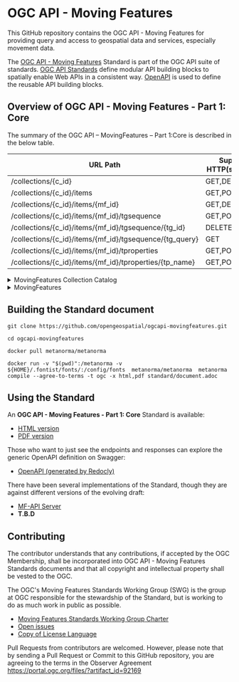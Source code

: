 # OGC API - Moving Features

This GitHub repository contains the OGC API - Moving Features for providing query and access to geospatial data and services, especially movement data.

The [OGC API - Moving Features](https://ogcapi.ogc.org/movingfeatures/) Standard is part of the OGC API suite of standards.
[OGC API Standards](https://ogcapi.ogc.org) define modular API building blocks to spatially enable Web APIs in a consistent way.
[OpenAPI](http://openapis.org) is used to define the reusable API building blocks.

## Overview of OGC API - Moving Features - Part 1: Core

The summary of the OGC API – MovingFeatures – Part 1:Core is described in the below table. 

| URL Path                                                | Supported HTTP(s) Methods |
|---------------------------------------------------------|---------------------------|
| /collections/{c_id}                                     | GET,DELETE,PUT            |
| /collections/{c_id}/items                               | GET,POST                  |
| /collections/{c_id}/items/{mf_id}                       | GET,DELETE                |
| /collections/{c_id}/items/{mf_id}/tgsequence            | GET,POST                  |
| /collections/{c_id}/items/{mf_id}/tgsequence/{tg_id}    | DELETE                    |
| /collections/{c_id}/items/{mf_id}/tgsequence/{tg_query} | GET                       |
| /collections/{c_id}/items/{mf_id}/tproperties           | GET,POST                  |
| /collections/{c_id}/items/{mf_id}/tproperties/{tp_name} | GET,POST,DELETE           |

<details>
<summary> MovingFeatures Collection Catalog </summary>

```
GET /collections    
```

Retrieve catalogs of a moving features collection.

```
POST /collections
```

Register metadata about a collection of moving features.

```
GET /collections/{collectionId}
```

Access metadata about the collection with id `{collectionId}`.

```
DELETE /collections/{collectionId}
```

The collection catalog with id `{collectionId}` and including metadata and moving features SHOULD be deleted.

```
PUT /collections/{collectionId}
```

Replace metadata about the collection with id `{collectionId}`.
</details>

<details>
<summary> MovingFeatures </summary>

<details>
<summary> MovingFeature </summary>

```
GET /collections/{collectionId}/items
```

Retrieve the moving feature collection to access the static information of the moving feature by simple filtering and a limit.

```
POST /collections/{collectionId}/items
```

Insert a set of moving features or a moving feature into a collection with id `{collectionId}`.

```
GET /collections/{collectionId}/items/{mFeatureId}
```

Access the static data of the moving feature with id `{mFeatureId}`.
The static data of a moving feature is not included temporal geometries and temporal properties.

```
DELETE /collections/{collectionId}/items/{mFeatureId}
```

Delete a single moving feature with id `{mFeatureId}`.
</details>

<details>
<summary> TemporalGeometrySequence </summary>

```
GET /collections/{collectionId}/items/{mFeatureId}/tgsequence
```

Retrieve the movement data of the single moving feature with id `{mFeatureId}`.

```
POST /collections/{collectionId}/items/{mFeatureId}/tgsequence
```

Add movement data into the moving feature with id `{mFeatureId}`.

```
DELETE /collections/{collectionId}/items/{mFeatureId}/tgsequence/{tGeometryId}
```

Delete a single temporal geometry with id `{tGeometryId}`.
</details>

<details>
<summary> TemporalProperties </summary>

```
GET /collections/{collectionId}/items/{mFeatureId}/tproperties
```

Retrieve the static information of the temporal property data that included a single moving feature with id `{mFeatureId}`.
The static data of a temporal property is not included temporal values (property `values`).

```
POST /collections/{collectionId}/items/{mFeatureId}/tproperties
```

Add temporal property data into a moving feature with id `{mFeatureId}`.

```
GET /collections/{collectionId}/items/{mFeatureId}/tproperties/{tPropertyName}
```

Retrieve temporal values with a specified name `{tPropertyName}` of temporal property.

```
POST /collections/{collectionId}/items/{mFeatureId}/tproperties/{tPropertyName}
```

Add more temporal values data into a temporal property with id `{tPropertyName}`.

```
DELETE /collections/{collectionId}/items/{mFeatureId}/tproperties/{tPropertyName}
```

Delete a single temporal property with id `{tPropertyName}`.
</details>

</details>

## Building the Standard document

```
git clone https://github.com/opengeospatial/ogcapi-movingfeatures.git

cd ogcapi-movingfeatures

docker pull metanorma/metanorma

docker run -v "$(pwd)":/metanorma -v ${HOME}/.fontist/fonts/:/config/fonts  metanorma/metanorma  metanorma compile --agree-to-terms -t ogc -x html,pdf standard/document.adoc
```

## Using the Standard
An **OGC API - Moving Features - Part 1: Core** Standard is available:

* [HTML version](https://docs.ogc.org/DRAFTS/22-003.html)
* [PDF version](https://docs.ogc.org/DRAFTS/22-003.pdf)

Those who want to just see the endpoints and responses can explore the generic OpenAPI definition on Swagger:

* [OpenAPI (generated by Redocly)](https://opengeospatial.github.io/ogcapi-movingfeatures/openapi/openapi-movingfeatures-1.html)

There have been several implementations of the Standard, though they are against different versions of the evolving draft:

* [MF-API Server](https://github.com/aistairc/mf-api)
* **T.B.D**

## Contributing

The contributor understands that any contributions, if accepted by the OGC Membership, shall be incorporated into OGC API - Moving Features Standards documents and that all copyright and intellectual property shall be vested to the OGC.

The OGC's Moving Features Standards Working Group (SWG) is the group at OGC responsible for the stewardship of the Standard, but is working to do as much work in public as possible.

* [Moving Features Standards Working Group Charter](https://www.ogc.org/projects/groups/movfeatswg)
* [Open issues](https://github.com/opengeospatial/ogcapi-movingfeatures/issues)
* [Copy of License Language](https://github.com/opengeospatial/ogcapi-movingfeatures/blob/master/LICENSE)

Pull Requests from contributors are welcomed. However, please note that by sending a Pull Request or Commit to this GitHub repository, you are agreeing to the terms in the Observer Agreement https://portal.ogc.org/files/?artifact_id=92169
